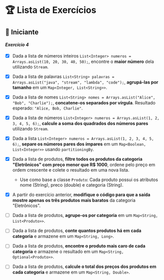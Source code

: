 # 🏆 Lista de Exercícios

## 🔰 Iniciante

#### *Exercício 4*

- [x] Dada a lista de números inteiros `List<Integer> numeros = Arrays.asList(10, 20, 30, 40, 50);`, encontre o **maior número** dela utilizando `Stream`.


- [x] Dada a lista de palavras `List<String> palavras = Arrays.asList("java", "stream", "lambda", "code");`, **agrupá-las por tamanho** em um `Map<Integer, List<String>>`.


* [x] Dada a lista de nomes `List<String> nomes = Arrays.asList("Alice", "Bob", "Charlie");`, **concatene-os separados por vírgula**. Resultado esperado: `"Alice, Bob, Charlie"`.


* [x] Dada a lista de números `List<Integer> numeros = Arrays.asList(1, 2, 3, 4, 5, 6);`, **calcule a soma dos quadrados dos números pares** utilizando `Stream`.


* [x] Dada a lista `List<Integer> numeros = Arrays.asList(1, 2, 3, 4, 5, 6);`, **separe os números pares dos ímpares** em um `Map<Boolean, List<Integer>>` usando `partitioningBy`.


* [x] Dada a lista de produtos, **filtre todos os produtos da categoria "Eletrônicos" com preço menor que R\$ 1000**, ordene pelo preço em ordem crescente e colete o resultado em uma nova lista. 
  * Use como base a classe `Produto`:  Cada produto possui os atributos nome (String), preco (double) e categoria (String).


* [x] A partir do exercício anterior, **modifique o código para que a saída mostre apenas os três produtos mais baratos** da categoria "Eletrônicos".


* [ ] Dada a lista de produtos, **agrupe-os por categoria** em um `Map<String, List<Produto>>`.


* [ ] Dada a lista de produtos, **conte quantos produtos há em cada categoria** e armazene em um `Map<String, Long>`.


* [ ] Dada a lista de produtos, **encontre o produto mais caro de cada categoria** e armazene o resultado em um `Map<String, Optional<Produto>>`.


* [ ] Dada a lista de produtos, **calcule o total dos preços dos produtos em cada categoria** e armazene em um `Map<String, Double>`.
